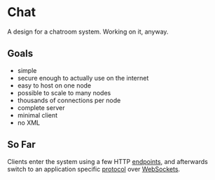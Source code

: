 Chat
====
A design for a chatroom system.  Working on it, anyway.

Goals
-----
- simple
- secure enough to actually use on the internet
- easy to host on one node
- possible to scale to many nodes
- thousands of connections per node
- complete server
- minimal client
- no XML

So Far
------
Clients enter the system using a few HTTP [endpoints][1], and
afterwards switch to an application specific [protocol][2] over
[WebSockets][3].

[1]: endpoints.md
[2]: protocol.md
[3]: https://developer.mozilla.org/en-US/docs/Web/API/WebSockets_API